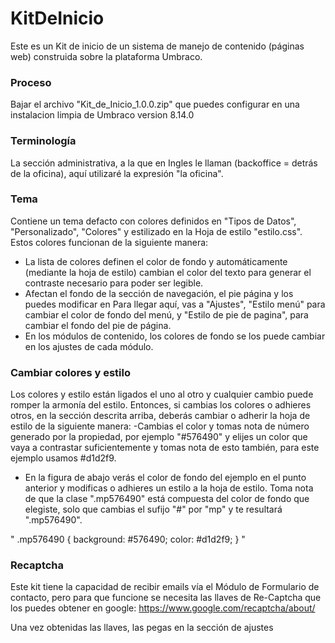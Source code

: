 # KitDeInicio

Este es un Kit de inicio de un sistema de manejo de contenido (páginas web) construida sobre la plataforma Umbraco. 

### Proceso
Bajar el archivo "Kit_de_Inicio_1.0.0.zip" que puedes configurar en una instalacion limpia de Umbraco version 8.14.0 

### Terminología
La sección administrativa, a la que en Ingles le llaman (backoffice = detrás de la oficina), aquí utilizaré la expresión "la oficina".

### Tema
Contiene un tema defacto con colores definidos en "Tipos de Datos", "Personalizado", "Colores" y estilizado en la Hoja de estilo "estilo.css". Estos colores funcionan de la siguiente manera:
- La lista de colores definen el color de fondo y automáticamente (mediante la hoja de estilo) cambian el color del texto para generar el contraste necesario para poder ser legible. 
- Afectan el fondo de la sección de navegación, el pie página y los puedes modificar en Para llegar aquí, vas a "Ajustes", "Estilo menú" para cambiar el color de fondo del menú, y "Estilo de pie de pagina", para cambiar el fondo del pie de página. 
- En los módulos de contenido, los colores de fondo se los puede cambiar en los ajustes de cada módulo. 

### Cambiar colores y estilo
Los colores y estilo están ligados el uno al otro y cualquier cambio puede romper la armonía del estilo. Entonces, si cambias los colores o adhieres otros, en la sección descrita arriba, deberás cambiar o adherir la hoja de estilo de la siguiente manera:
-Cambias el color y tomas nota de número generado por la propiedad, por ejemplo "#576490" y elijes un color que vaya a contrastar suficientemente y tomas nota de esto también, para este ejemplo usamos #d1d2f9.
- En la figura de abajo verás el color de fondo del ejemplo en el punto anterior y modificas o adhieres un estilo a la hoja de estilo. Toma nota de que la clase ".mp576490" está compuesta del color de fondo que elegiste, solo que cambias el sufijo "#" por "mp" y te resultará ".mp576490". 

"
.mp576490 {
    background: #576490;
    color: #d1d2f9;
}
"
### Recaptcha
Este kit tiene la capacidad de recibir emails vía el Módulo de Formulario de contacto, pero para que funcione se necesita las llaves de Re-Captcha que los puedes obtener en google: https://www.google.com/recaptcha/about/

Una vez obtenidas las llaves, las pegas en la sección de ajustes
